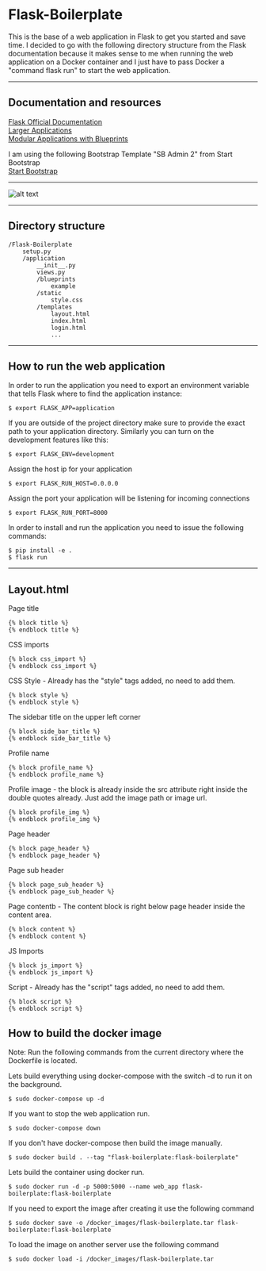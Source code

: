 # Flask-Boilerplate
This is the base of a web application in Flask to get you started and save time. I decided to go with the following directory structure from the Flask documentation because it makes sense to me when running the web application on a Docker container and I just have to pass Docker a "command flask run" to start the web application.

---

## Documentation and resources
[Flask Official Documentation](https://flask.palletsprojects.com/en/1.1.x/ "Flask Official Documentation")<br />
[Larger Applications](https://flask.palletsprojects.com/en/1.1.x/patterns/packages/ "Larger Applications")<br />
[Modular Applications with Blueprints](https://flask.palletsprojects.com/en/1.1.x/blueprints/#blueprints "Modular Applications with Blueprints")<br />

I am using the following Bootstrap Template "SB Admin 2" from Start Bootstrap<br />
[Start Bootstrap](https://startbootstrap.com/themes/sb-admin-2/ "SB Admin 2")

---
![alt text][logo]

[logo]: https://flask.palletsprojects.com/en/1.1.x/_images/flask-logo.png "Flask"

---

## Directory structure
```ignorelang
/Flask-Boilerplate
    setup.py
    /application
        __init__.py
        views.py
        /blueprints
            example
        /static
            style.css
        /templates
            layout.html
            index.html
            login.html
            ...
```

---

## How to run the web application
In order to run the application you need to export an environment variable that tells Flask where to find the application instance:
```ignorelang
$ export FLASK_APP=application
```

If you are outside of the project directory make sure to provide the exact path to your application directory. Similarly you can turn on the development features like this:
```ignorelang
$ export FLASK_ENV=development
```

Assign the host ip for your application
```ignorelang
$ export FLASK_RUN_HOST=0.0.0.0
```

Assign the port your application will be listening for incoming connections
```ignorelang
$ export FLASK_RUN_PORT=8000
```

In order to install and run the application you need to issue the following commands:
```ignorelang
$ pip install -e .
$ flask run
```

---

## Layout.html
Page title
```ignorelang
{% block title %}
{% endblock title %}
```

CSS imports
```ignorelang
{% block css_import %}
{% endblock css_import %}
```

CSS Style - Already has the "style" tags added, no need to add them.
```ignorelang
{% block style %}
{% endblock style %}
```

The sidebar title on the upper left corner
```ignorelang
{% block side_bar_title %}
{% endblock side_bar_title %}
```

Profile name
```ignorelang
{% block profile_name %}
{% endblock profile_name %}
```

Profile image - the block is already inside the src attribute right inside the double quotes already. Just add the image path or image url.
```ignorelang
{% block profile_img %}
{% endblock profile_img %}
```

Page header
```ignorelang
{% block page_header %}
{% endblock page_header %}
```

Page sub header
```ignorelang
{% block page_sub_header %}
{% endblock page_sub_header %}
```

Page contentb - The content block is right below page header inside the content area.
```ignorelang
{% block content %}
{% endblock content %}
```

JS Imports
```ignorelang
{% block js_import %}
{% endblock js_import %}
```

Script - Already has the "script" tags added, no need to add them.
```ignorelang
{% block script %}
{% endblock script %}
```

## How to build the docker image
Note: Run the following commands from the current directory where the Dockerfile is located.<br />

Lets build everything using docker-compose with the switch -d to run it on the background.
```ignorelang
$ sudo docker-compose up -d
```

If you want to stop the web application run.
```ignorelang
$ sudo docker-compose down
```

If you don't have docker-compose then build the image manually.
```ignorelang
$ sudo docker build . --tag "flask-boilerplate:flask-boilerplate"
```

Lets build the container using docker run.
```ignorelang
$ sudo docker run -d -p 5000:5000 --name web_app flask-boilerplate:flask-boilerplate
```

If you need to export the image after creating it use the following command
```ignorelang
$ sudo docker save -o /docker_images/flask-boilerplate.tar flask-boilerplate:flask-boilerplate
```

To load the image on another server use the following command
```ignorelang
$ sudo docker load -i /docker_images/flask-boilerplate.tar
```
